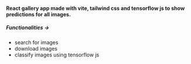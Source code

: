 ####  React gallery app made with vite, tailwind css and tensorflow js to show predictions for all images.

##### Functionalities -> 
- search for images
- download images
- classify images using tensorflow js
